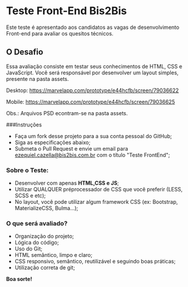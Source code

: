 # Teste Front-End Bis2Bis
Este teste é apresentado aos candidatos as vagas de desenvolvimento Front-end para avaliar os quesitos técnicos.

## O Desafio
Essa avaliação consiste em testar seus conhecimentos de HTML, CSS e JavaScript. Você será responsável por desenvolver um layout simples, presente na pasta assets.

Desktop: https://marvelapp.com/prototype/e44hcfb/screen/79036622

Mobile: https://marvelapp.com/prototype/e44hcfb/screen/79036625

Obs.: Arquivos PSD econtram-se na pasta assets.

###Instruções

- Faça um fork desse projeto para a sua conta pessoal do GitHub;
- Siga as especificações abaixo;
- Submeta o Pull Request e envie um email para ezequiel.cazella@bis2bis.com.br com o título "Teste FrontEnd";

### Sobre o Teste:

- Desenvolver com apenas **HTML,CSS e JS**;
- Utilizar QUALQUER préprocessador de CSS que você preferir (LESS, SCSS e etc);
- No layout, você pode utilizar algum framework CSS (ex: Bootstrap, MaterializeCSS, Bulma...);

### O que será avaliado?
- Organização do projeto;
- Lógica do código;
- Uso do Git;
- HTML semântico, limpo e claro;
- CSS responsivo, semântico, reutilizável e seguindo boas práticas;
- Utilização correta de git;

**Boa sorte!**

